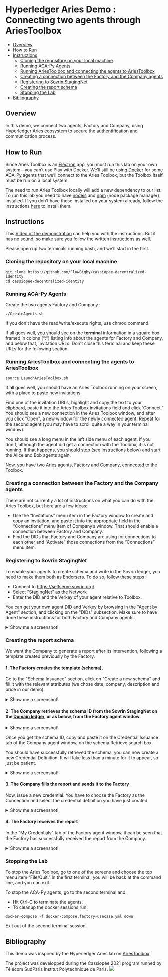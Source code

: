 # Hyperledger Aries Demo : Connecting two agents through AriesToolbox<!-- omit in toc -->

- [Overview](#overview)
- [How to Run](#how-to-run)
- [Instructions](#instructions)
  - [Cloning the repository on your local machine](#cloning-the-repository-on-your-local-machine)
  - [Running ACA-Py Agents](#running-aca-py-agents)
  - [Running AriesToolbox and connecting the agents to AriesToolbox](#running-ariesToolbox-and-connecting-the-agents-to-ariestoolbox)
  - [Creating a connection between the Factory and the Company agents](#creating-a-connection-between-the-factory-and-the-company-agents)
  - [Registering to Sovrin StagingNet](#registering-to-sovrin-stagingNet)
  - [Creating the report schema](#creating-the-report-schema)
  - [Stopping the Lab](#stopping-the-lab)
- [Bibliography](#bibliography)


## Overview

In this demo, we connect two agents, Factory and Company, using Hyperledger Aries ecosystem to secure the authentification and communication process. 

## How to Run

Since Aries Toolbox is an [Electron](https://www.electronjs.org/) app, you must run this lab on your own system—you can’t use Play with Docker. We’ll still be using [Docker](https://docs.docker.com/engine/install/ubuntu/) for some ACA-Py agents that we’ll connect to the Aries Toolbox, but the Toolbox itself must be run on a local system.

The need to run Aries Toolbox locally will add a new dependency to our list. To run this lab you need to have [nodejs](https://nodejs.org/) and [npm](https://www.npmjs.com/) (node package manager) installed. If you don’t have those installed on your system already, follow the instructions [here](https://www.npmjs.com/get-npm) to install them.

## Instructions

This [Video of the demonstration](https://www.youtube.com/watch?v=wlFwevC4IMM) can help you with the instructions. But it has no sound, so make sure you follow the written instructions as well.

Please open up two terminals running bash, and we’ll start in the first.

### Cloning the repository on your local machine

```
git clone https://github.com/FlowBigby/cassiopee-decentralized-identity
cd cassiopee-decentralized-identity

```

### Running ACA-Py Agents

Create the two agents Factory and Company :

```
./CreateAgents.sh

```
If you don't have the read/write/execute rights, use chmod command.

If all goes well, you should see on the **terminal** information in a square box framed in colons (“:”) listing info about the agents for Factory and Company, and below that, invitation URLs. Don't close this terminal and keep these URLs for the following section.

### Running AriesToolbox and connecting the agents to AriesToolbox

```
source LaunchAriesToolbox.sh

```
If all goes well, you should have an Aries Toolbox running on your screen, with a place to paste new invitations.

Find one of the invitation URLs, highlight and copy the text to your clipboard, paste it into the Aries Toolbox invitations field and click ‘Connect.’ You should see a new connection in the Aries Toolbox window, and after you click "Open", a new window for the newly connected agent. Repeat for the second agent (you may have to scroll quite a way in your terminal window).

You should see a long menu in the left side menu of each agent. If you don't, although the agent did get a connection with the Toolbox, it is not running. If that happens, you should stop (see instructions below) and start the Alice and Bob agents again.

Now, you have two Aries agents, Factory and Company, connected to the Toolbox.


### Creating a connection between the Factory and the Company agents

There are not currently a lot of instructions on what you can do with the Aries Toolbox, but here are a few ideas:

*   Use the “Invitations” menu item in the Factory window to create and copy an invitation, and paste it into the appropriate field in the “Connections” menu item of Company’s window. That should enable a connection between Factory and Company.
*   Find the DIDs that Factory and Company are using for connections to each other and “Activate” those connections from the “Connections” menu item.

### Registering to Sovrin StagingNet

To enable your agents to create schema and write in the Sovrin ledger, you need to make them both as Endorsers. To do so, follow these steps :

*   Connect to https://selfserve.sovrin.org/
*   Select "StagingNet" as the Network
*   Enter the DID and the Verkey of your agent relative to Toolbox. 

You can get your own agent DID and Verkey by browsing in the "Agent by Agent" section, and clicking on the "DIDs" subsection. Make sure to have done these instructions for both Factory and Company agents.

<details>
    <summary>Show me a screenshot!</summary>
    <img src="https://cdn.discordapp.com/attachments/776834563950379038/851123712773324830/RegisterStagingNet.png">
</details>

### Creating the report schema

We want the Company to generate a report after its intervention, following a template created previously by the Factory.

#### 1.   The Factory creates the template (schema),

Go to the "Schema Insuance" section, click on "Create a new schema" and fill it with the relevant attributes (we chose date, company, description and price in our demo).
<details>
    <summary>Show me a screenshot!</summary>
    <img src="https://cdn.discordapp.com/attachments/776834563950379038/851130972530671626/Schema.png">
</details>

#### 2.   The Company retrieves the schema ID from the Sovrin StagingNet on the [Domain ledger](https://indyscan.io/home/SOVRIN_STAGINGNET), or as below, from the Factory agent window.

<details>
    <summary>Show me a screenshot!</summary>
    <img src="https://cdn.discordapp.com/attachments/776834563950379038/851133314614296606/SchemaId1.png">
</details>

Once you get the schema ID, copy and paste it on the Credential Issuance tab of the Company agent window, on the schema Retrieve search box.

You should have successfully retrieved the schema, you can now create a new Credential Definition. It will take less than a minute for it to appear, so just be patient.
<details>
    <summary>Show me a screenshot!</summary>
    <img src="https://cdn.discordapp.com/attachments/776834563950379038/851133330094686228/CredidentialDefinition.png">
</details>

#### 3.   The Company fills the report and sends it to the Factory

Now, issue a new credential. You have to choose the Factory as the Connection and select the credential definition you have just created.
<details>
    <summary>Show me a screenshot!</summary>
    <img src="https://cdn.discordapp.com/attachments/776834563950379038/851133344497270814/IssueCredidential.png">
</details>

#### 4.   The Factory receives the report

In the "My Credentials" tab of the Factory agent window, it can be seen that the Factory has successfully received the report from the Company.

<details>
    <summary>Show me a screenshot!</summary>
    <img src="https://cdn.discordapp.com/attachments/776834563950379038/851133358511751168/ReceivedCredidential.png">
</details>


### Stopping the Lab

To stop the Aries Toolbox, go to one of the screens and choose the top menu item “File/Quit.” In the first terminal, you will be back at the command line, and you can exit.

To stop the ACA-Py agents, go to the second terminal and:


*   Hit Ctrl-C to terminate the agents.
*   To cleanup the docker sessions run:

```
docker-compose -f docker-compose.factory-usecase.yml down

```

Exit out of the second terminal session.


## Bibliography

This demo was inspired by the Hyperledger Aries lab on [AriesToolbox](https://github.com/cloudcompass/ToIPLabs/blob/master/docs/LFS173x/AriesToolboxLab.md).

The project was developped during the Cassiopée 2021 program runned by Télécom SudParis Institut Polytechnique de Paris.
![](https://www.telecom-sudparis.eu/wp-content/uploads/2020/09/cropped-logo2.png)

